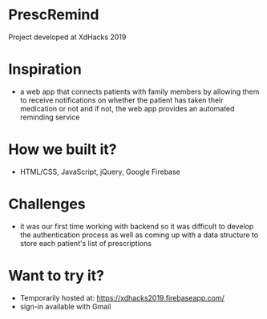 # PrescRemind

Project developed at XdHacks 2019

# Inspiration
- a web app that connects patients with family members by allowing them to receive notifications on whether the patient has taken their medication or not and if not, the web app provides an automated reminding service


# How we built it?
- HTML/CSS, JavaScript, jQuery, Google Firebase

# Challenges
- it was our first time working with backend so it was difficult to develop the authentication process as well as coming up with a data structure to store each patient's list of prescriptions 


# Want to try it?
- Temporarily hosted at: https://xdhacks2019.firebaseapp.com/
- sign-in available with Gmail

